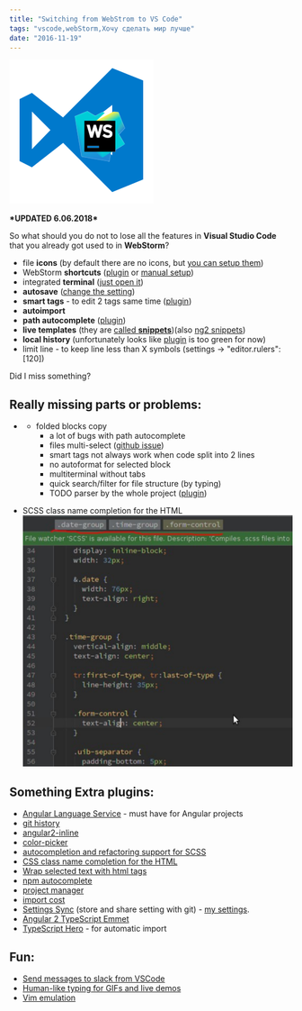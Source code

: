```yaml
---
title: "Switching from WebStrom to VS Code"
tags: "vscode,webStorm,Хочу сделать мир лучше"
date: "2016-11-19"
---
```


![vscode_webstorm_logo](images/vscode_webstorm_logo.png)

**\*UPDATED 6.06.2018\*** 

So what should you do not to lose all the features in **Visual Studio Code** that you already got used to in **WebStorm**?

- file **icons** (by default there are no icons, but [you can setup them](https://code.visualstudio.com/blogs/2016/09/08/icon-themes))
- WebStorm **shortcuts** ([plugin](https://marketplace.visualstudio.com/items?itemName=k--kato.intellij-idea-keybindings) or [manual setup](https://github.com/odynvolk/intellij-visual-studio-code/blob/master/keybindings/keybindings.json))
- integrated **terminal** ([just open it](https://code.visualstudio.com/docs/editor/integrated-terminal))
- **autosave** ([change the setting](https://code.visualstudio.com/Docs/editor/codebasics#_save-auto-save))
- **smart tags** - to edit 2 tags same time ([plugin](https://marketplace.visualstudio.com/items?itemName=formulahendry.auto-rename-tag))
- **autoimport**
- **path autocomplete** ([plugin](https://marketplace.visualstudio.com/items?itemName=christian-kohler.path-intellisense))
- **live templates** (they are [called **snippets**](https://code.visualstudio.com/Docs/customization/userdefinedsnippets))(also [ng2 snippets](https://marketplace.visualstudio.com/items?itemName=johnpapa.Angular2))
- **local history** (unfortunately looks like [plugin](https://marketplace.visualstudio.com/items?itemName=xyz.local-history) is too green for now)
- limit line - to keep line less than X symbols (settings -> "editor.rulers": [120])

Did I miss something?

## Really missing parts or problems:

- - folded blocks copy
    - a lot of bugs with path autocomplete
    - files multi-select ([github issue](https://github.com/Microsoft/vscode/issues/1023))
    - smart tags not always work when code split into 2 lines
    - no autoformat for selected block
    - multiterminal without tabs
    - quick search/filter for file structure (by typing)
    - TODO parser by the whole project ([plugin](https://marketplace.visualstudio.com/items?itemName=minhthai.vscode-todo-parser))

- SCSS class name completion for the HTML![](images/Screen-Shot-2017-01-10-at-18.27.06.png)

## Something Extra plugins:

- [Angular Language Service](https://marketplace.visualstudio.com/items?itemName=Angular.ng-template) - must have for Angular projects
- [git history](https://marketplace.visualstudio.com/items?itemName=donjayamanne.githistory)
- [angular2-inline](https://marketplace.visualstudio.com/items?itemName=natewallace.angular2-inline)
- [color-picker](https://marketplace.visualstudio.com/items?itemName=anseki.vscode-color)
- [autocompletion and refactoring support for SCSS](https://marketplace.visualstudio.com/items?itemName=mrmlnc.vscode-scss)
- [CSS class name completion for the HTML](https://marketplace.visualstudio.com/items?itemName=Zignd.html-css-class-completion)
- [Wrap selected text with html tags](https://marketplace.visualstudio.com/items?itemName=bradgashler.htmltagwrap)
- [npm autocomplete](https://marketplace.visualstudio.com/items?itemName=christian-kohler.npm-intellisense)
- [project manager](https://marketplace.visualstudio.com/items?itemName=alefragnani.project-manager)
- [import cost](https://marketplace.visualstudio.com/items?itemName=wix.vscode-import-cost)
- [Settings Sync](https://marketplace.visualstudio.com/items?itemName=Shan.code-settings-sync) (store and share setting with git) - [my settings](https://gist.github.com/stevermeister/1d78211325ad36d44c88a15dd6a70769).
- [Angular 2 TypeScript Emmet](https://marketplace.visualstudio.com/items?itemName=jakethashi.vscode-angular2-emmet)
- [TypeScript Hero](https://marketplace.visualstudio.com/items?itemName=rbbit.typescript-hero) - for automatic import

## Fun:

- [Send messages to slack from VSCode](https://marketplace.visualstudio.com/items?itemName=sozercan.slack)
- [Human-like typing for GIFs and live demos](https://marketplace.visualstudio.com/items?itemName=dansilver.typewriter)
- [Vim emulation](https://marketplace.visualstudio.com/items?itemName=vscodevim.vim)
